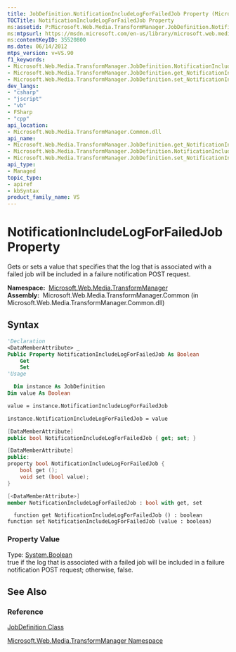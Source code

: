 ```yaml
---
title: JobDefinition.NotificationIncludeLogForFailedJob Property (Microsoft.Web.Media.TransformManager)
TOCTitle: NotificationIncludeLogForFailedJob Property
ms:assetid: P:Microsoft.Web.Media.TransformManager.JobDefinition.NotificationIncludeLogForFailedJob
ms:mtpsurl: https://msdn.microsoft.com/en-us/library/microsoft.web.media.transformmanager.jobdefinition.notificationincludelogforfailedjob(v=VS.90)
ms:contentKeyID: 35520800
ms.date: 06/14/2012
mtps_version: v=VS.90
f1_keywords:
- Microsoft.Web.Media.TransformManager.JobDefinition.NotificationIncludeLogForFailedJob
- Microsoft.Web.Media.TransformManager.JobDefinition.get_NotificationIncludeLogForFailedJob
- Microsoft.Web.Media.TransformManager.JobDefinition.set_NotificationIncludeLogForFailedJob
dev_langs:
- "csharp"
- "jscript"
- "vb"
- FSharp
- "cpp"
api_location:
- Microsoft.Web.Media.TransformManager.Common.dll
api_name:
- Microsoft.Web.Media.TransformManager.JobDefinition.get_NotificationIncludeLogForFailedJob
- Microsoft.Web.Media.TransformManager.JobDefinition.NotificationIncludeLogForFailedJob
- Microsoft.Web.Media.TransformManager.JobDefinition.set_NotificationIncludeLogForFailedJob
api_type:
- Managed
topic_type:
- apiref
- kbSyntax
product_family_name: VS
---
```


# NotificationIncludeLogForFailedJob Property

Gets or sets a value that specifies that the log that is associated with a failed job will be included in a failure notification POST request.

**Namespace:**  [Microsoft.Web.Media.TransformManager](microsoft-web-media-transformmanager-namespace.md)  
**Assembly:**  Microsoft.Web.Media.TransformManager.Common (in Microsoft.Web.Media.TransformManager.Common.dll)

## Syntax

```vb
'Declaration
<DataMemberAttribute> _
Public Property NotificationIncludeLogForFailedJob As Boolean
    Get
    Set
'Usage

  Dim instance As JobDefinition
Dim value As Boolean

value = instance.NotificationIncludeLogForFailedJob

instance.NotificationIncludeLogForFailedJob = value
```

```csharp
[DataMemberAttribute]
public bool NotificationIncludeLogForFailedJob { get; set; }
```

```cpp
[DataMemberAttribute]
public:
property bool NotificationIncludeLogForFailedJob {
    bool get ();
    void set (bool value);
}
```

``` fsharp
[<DataMemberAttribute>]
member NotificationIncludeLogForFailedJob : bool with get, set
```

```jscript
  function get NotificationIncludeLogForFailedJob () : boolean
function set NotificationIncludeLogForFailedJob (value : boolean)
```

### Property Value

Type: [System.Boolean](https://msdn.microsoft.com/library/a28wyd50)  
true if the log that is associated with a failed job will be included in a failure notification POST request; otherwise, false.  

## See Also

### Reference

[JobDefinition Class](jobdefinition-class-microsoft-web-media-transformmanager.md)

[Microsoft.Web.Media.TransformManager Namespace](microsoft-web-media-transformmanager-namespace.md)

